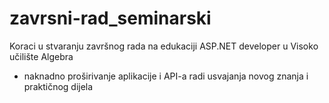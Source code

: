 # zavrsni-rad_seminarski
Koraci u stvaranju završnog rada na edukaciji ASP.NET developer u Visoko učilište Algebra
+ naknadno proširivanje aplikacije i API-a radi usvajanja novog znanja i praktičnog dijela 
